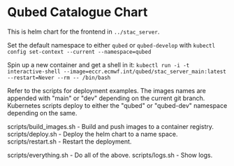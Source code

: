 # Qubed Catalogue Chart

This is helm chart for the frontend in `../stac_server`.

Set the default namespace to either `qubed` or `qubed-develop` with
`kubectl config set-context --current --namespace=qubed`

Spin up a new container and get a shell in it:
`kubectl run -i -t interactive-shell --image=eccr.ecmwf.int/qubed/stac_server_main:latest --restart=Never --rm -- /bin/bash`

Refer to the scripts for deployment examples. The images names are appended with "main" or "dev" depending on the current git branch. Kubernetes scripts deploy to either the "qubed" or "qubed-dev" namespace depending on the same. 

scripts/build_images.sh - Build and push images to a container registry.
scripts/deploy.sh - Deploy the helm chart to a name space. 
scripts/restart.sh - Restart the deployment.

scripts/everything.sh - Do all of the above.
scripts/logs.sh - Show logs.